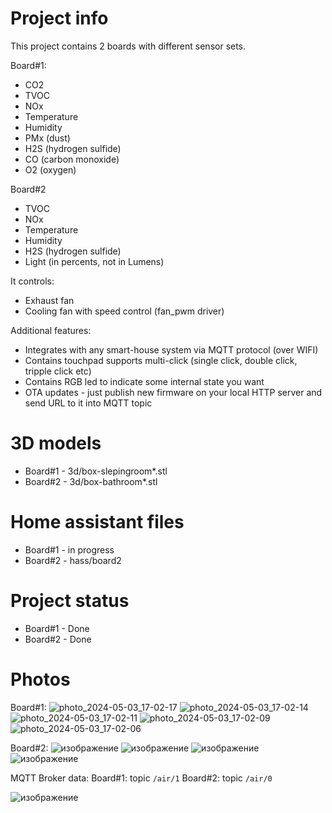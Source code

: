 Project info
=======

This project contains 2 boards with different sensor sets.

Board#1:
- CO2
- TVOC
- NOx
- Temperature
- Humidity
- PMx (dust)
- H2S (hydrogen sulfide)
- CO (carbon monoxide)
- O2 (oxygen)

Board#2
- TVOC
- NOx
- Temperature
- Humidity
- H2S (hydrogen sulfide)
- Light (in percents, not in Lumens)

It controls:
- Exhaust fan 
- Cooling fan with speed control (fan_pwm driver) 

Additional features:
- Integrates with any smart-house system via MQTT protocol (over WIFI)
- Contains touchpad supports multi-click (single click, double click, tripple click etc)
- Contains RGB led to indicate some internal state you want
- OTA updates - just publish new firmware on your local HTTP server and send URL to it into MQTT topic

3D models
=======
- Board#1 - 3d/box-slepingroom*.stl
- Board#2 - 3d/box-bathroom*.stl

Home assistant files
=======
- Board#1 - in progress
- Board#2 - hass/board2

Project status
=======

- Board#1 - Done
- Board#2 - Done

Photos
=======
Board#1:
![photo_2024-05-03_17-02-17](https://github.com/shm-dmitry/air-detector/assets/19342331/c1340e0f-9584-4514-bf00-15b94fbbcf35)
![photo_2024-05-03_17-02-14](https://github.com/shm-dmitry/air-detector/assets/19342331/8c005576-3a74-4646-82e2-904d149de9e6)
![photo_2024-05-03_17-02-11](https://github.com/shm-dmitry/air-detector/assets/19342331/d2a3e5e8-70a9-4216-9daf-9c24864fbee2)
![photo_2024-05-03_17-02-09](https://github.com/shm-dmitry/air-detector/assets/19342331/5cc4f24e-31e9-44f0-9580-9caf0c2112fa)
![photo_2024-05-03_17-02-06](https://github.com/shm-dmitry/air-detector/assets/19342331/60dd59fe-d786-42a7-b85e-4557230d4438)


Board#2:
![изображение](https://github.com/shm-dmitry/air-detector/assets/19342331/f33c22ae-c708-4396-b865-effaadd7a6bc)
![изображение](https://github.com/shm-dmitry/air-detector/assets/19342331/f1fc3584-b8d8-4422-8663-e24f16bf7604)
![изображение](https://github.com/shm-dmitry/air-detector/assets/19342331/38499ebe-4c6b-4ac5-b464-c3dfeb263745)
![изображение](https://github.com/shm-dmitry/air-detector/assets/19342331/3bfaf705-65f7-4504-8d73-c2d4607b93e4)

MQTT Broker data:
Board#1: topic `/air/1`
Board#2: topic `/air/0`

![изображение](https://github.com/shm-dmitry/air-detector/assets/19342331/0cf3964a-08c0-48bd-abbc-3c9617d6365f)


